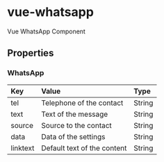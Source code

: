 # vue-whatsapp

Vue WhatsApp Component

## Properties

### WhatsApp

|Key|Value|Type|
|:--|:----|:---|
|tel|Telephone of the contact|String|
|text|Text of the message|String|
|source|Source to the contact|String|
|data|Data of the settings|String|
|linktext|Default text of the content|String|